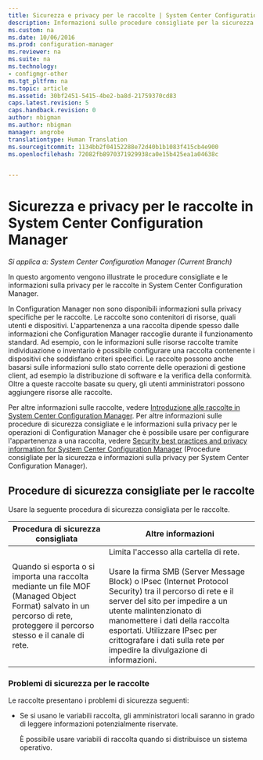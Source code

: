 ```yaml
---
title: Sicurezza e privacy per le raccolte | System Center Configuration Manager
description: Informazioni sulle procedure consigliate per la sicurezza e la privacy delle raccolte in System Center Configuration Manager.
ms.custom: na
ms.date: 10/06/2016
ms.prod: configuration-manager
ms.reviewer: na
ms.suite: na
ms.technology:
- configmgr-other
ms.tgt_pltfrm: na
ms.topic: article
ms.assetid: 30bf2451-5415-4be2-ba8d-21759370cd83
caps.latest.revision: 5
caps.handback.revision: 0
author: nbigman
ms.author: nbigman
manager: angrobe
translationtype: Human Translation
ms.sourcegitcommit: 1134bb2f04152288e72d40b1b1083f415cb4e900
ms.openlocfilehash: 72082fb8970371929938ca0e15b425ea1a04638c


---
```

# <a name="security-and-privacy-for-collections-in-system-center-configuration-manager"></a>Sicurezza e privacy per le raccolte in System Center Configuration Manager

*Si applica a: System Center Configuration Manager (Current Branch)*

In questo argomento vengono illustrate le procedure consigliate e le informazioni sulla privacy per le raccolte in System Center Configuration Manager.  

 In Configuration Manager non sono disponibili informazioni sulla privacy specifiche per le raccolte. Le raccolte sono contenitori di risorse, quali utenti e dispositivi. L'appartenenza a una raccolta dipende spesso dalle informazioni che Configuration Manager raccoglie durante il funzionamento standard. Ad esempio, con le informazioni sulle risorse raccolte tramite individuazione o inventario è possibile configurare una raccolta contenente i dispositivi che soddisfano criteri specifici. Le raccolte possono anche basarsi sulle informazioni sullo stato corrente delle operazioni di gestione client, ad esempio la distribuzione di software e la verifica della conformità. Oltre a queste raccolte basate su query, gli utenti amministratori possono aggiungere risorse alle raccolte.  

 Per altre informazioni sulle raccolte, vedere [Introduzione alle raccolte in System Center Configuration Manager](../../../../core/clients/manage/collections/introduction-to-collections.md). Per altre informazioni sulle procedure di sicurezza consigliate e le informazioni sulla privacy per le operazioni di Configuration Manager che è possibile usare per configurare l'appartenenza a una raccolta, vedere [Security best practices and privacy information for System Center Configuration Manager](../../../../core/plan-design/security/security-best-practices-and-privacy-information.md) (Procedure consigliate per la sicurezza e informazioni sulla privacy per System Center Configuration Manager).  

## <a name="security-best-practices-for-collections"></a>Procedure di sicurezza consigliate per le raccolte  
 Usare la seguente procedura di sicurezza consigliata per le raccolte.  

|Procedura di sicurezza consigliata|Altre informazioni|  
|----------------------------|----------------------|  
|Quando si esporta o si importa una raccolta mediante un file MOF (Managed Object Format) salvato in un percorso di rete, proteggere il percorso stesso e il canale di rete.|Limita l'accesso alla cartella di rete.<br /><br /> Usare la firma SMB (Server Message Block) o IPsec (Internet Protocol Security) tra il percorso di rete e il server del sito per impedire a un utente malintenzionato di manomettere i dati della raccolta esportati. Utilizzare IPsec per crittografare i dati sulla rete per impedire la divulgazione di informazioni.|  

### <a name="security-issues-for-collections"></a>Problemi di sicurezza per le raccolte  
 Le raccolte presentano i problemi di sicurezza seguenti:  

-   Se si usano le variabili raccolta, gli amministratori locali saranno in grado di leggere informazioni potenzialmente riservate.  

     È possibile usare variabili di raccolta quando si distribuisce un sistema operativo.  



<!--HONumber=Nov16_HO1-->


